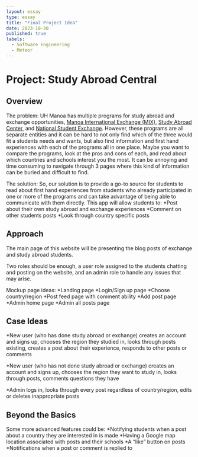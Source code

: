 ```yaml
---
layout: essay
type: essay
title: "Final Project Idea"
date: 2023-10-30
published: true
labels:
  - Software Engineering
  - Meteor
---
```


# Project: Study Abroad Central

## Overview

The problem: UH Manoa has multiple programs for study abroad and exchange opportunities, [Manoa International Exchange (MIX)](https://manoa.hawaii.edu/mix/), [Study Abroad Center](https://www.studyabroad.hawaii.edu/), and [National Student Exchange](https://manoa.hawaii.edu/nse/home/). However, these programs are all separate entities and it can be hard to not only find which of the three would fit a students needs and wants, but also find information and first hand experiences with each of the programs all in one place. Maybe you want to compare the programs, look at the pros and cons of each, and read about which countries and schools interest you the most. It can be annoying and time consuming to navigate through 3 pages where this kind of information can be buried and difficult to find.

The solution: So, our solution is to provide a go-to source for students to read about first hand experiences from students who already participated in one or more of the programs and can take advantage of being able to communicate with them directly. This app will allow students to:
*Post about their own study abroad and exchange experiences
*Comment on other students posts
*Look through country specific posts

## Approach

The main page of this website will be presenting the blog posts of exchange and study abroad students. 

Two roles should be enough, a user role assigned to the students chatting and posting on the website, and an admin role to handle any issues that may arise.

Mockup page ideas:
*Landing page
*Login/Sign up page
*Choose country/region
*Post feed page with comment ability
*Add post page
*Admin home page
*Admin all posts page
 
## Case Ideas

*New user (who has done study abroad or exchange) creates an account and signs up, chooses the region they studied in, looks through posts existing, creates a post about their experience, responds to other posts or comments

*New user (who has not done study abroad or exchange) creates an account and signs up, chooses the region they want to study in, looks through posts, comments questions they have

*Admin logs in, looks through every post regardless of country/region, edits or deletes inappropriate posts

## Beyond the Basics
Some more advanced features could be:
	*Notifying students when a post about a country they are interested in is made
	*Having a Google map location associated with posts and their schools
	*A “like” button on posts
	*Notifications when a post or comment is replied to


